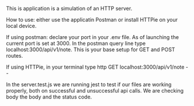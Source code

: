 This is application is a simulation of an HTTP server.

How to use: either use the applicatin Postman or install HTTPie on your local device.

If using postman: declare your port in your .env file. As of launching the current port is set at 3000. In the postman query line type localhost:3000/api/v1/note. This is your base setup for GET and POST routes.

If using HTTPie, in your terminal type http GET localhost:3000/api/v1/note -- 

In the server.test.js we are running jest to test if our files are working properly, both on successful and unsuccessful api calls. We are checking body the body and the status code. 

